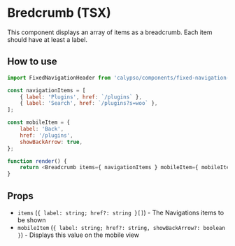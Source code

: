 # Bredcrumb (TSX)

This component displays an array of items as a breadcrumb.
Each item should have at least a label.

## How to use

```js
import FixedNavigationHeader from 'calypso/components/fixed-navigation-header';

const navigationItems = [
	{ label: 'Plugins', href: `/plugins` },
	{ label: 'Search', href: `/plugins?s=woo` },
];

const mobileItem = {
	label: 'Back',
	href: '/plugins',
	showBackArrow: true,
};

function render() {
	return <Breadcrumb items={ navigationItems } mobileItem={ mobileItem } />;
}
```

## Props

- `items` (`{ label: string; href?: string }[]`) - The Navigations items to be shown
- `mobileItem` (`{ label: string; href?: string, showBackArrow?: boolean }`) - Displays this value on the mobile view
